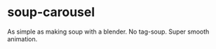 soup-carousel
=============

As simple as making soup with a blender. No tag-soup. Super smooth animation.
